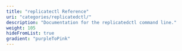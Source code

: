 ```yaml
---
title: "replicatectl Reference"
uri: "categories/replicatedctl/"
description: "Documentation for the replicatedctl command line."
weight: 105
hideFromList: true
gradient: "purpleToPink"
---
```

